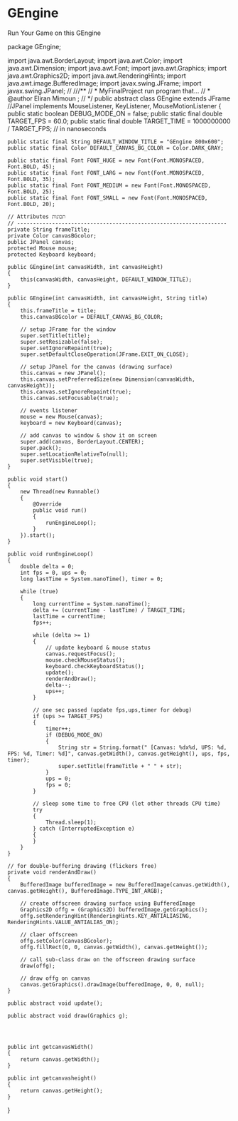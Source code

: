 # GEngine
Run Your Game on this GEngine


package GEngine;

import java.awt.BorderLayout;
import java.awt.Color;
import java.awt.Dimension;
import java.awt.Font;
import java.awt.Graphics;
import java.awt.Graphics2D;
import java.awt.RenderingHints;
import java.awt.image.BufferedImage;
import javax.swing.JFrame;
import javax.swing.JPanel;
//
///**
// * MyFinalProject run program that...
// * @author Eliran Mimoun ;
// */
public abstract class GEngine extends JFrame //JPanel implements MouseListener, KeyListener, MouseMotionListener
{
    public static boolean DEBUG_MODE_ON = false;
    public static final double TARGET_FPS = 60.0;
    public static final double TARGET_TIME = 1000000000 / TARGET_FPS; // in nanoseconds

    public static final String DEFAULT_WINDOW_TITLE = "GEngine 800x600";
    public static final Color DEFAULT_CANVAS_BG_COLOR = Color.DARK_GRAY;

    public static final Font FONT_HUGE = new Font(Font.MONOSPACED, Font.BOLD, 45);
    public static final Font FONT_LARG = new Font(Font.MONOSPACED, Font.BOLD, 35);
    public static final Font FONT_MEDIUM = new Font(Font.MONOSPACED, Font.BOLD, 25);
    public static final Font FONT_SMALL = new Font(Font.MONOSPACED, Font.BOLD, 20);

    // Attributes תכונות
    // ------------------------------------------------------------------
    private String frameTitle;
    private Color canvasBGcolor;
    public JPanel canvas;
    protected Mouse mouse;
    protected Keyboard keyboard;

    public GEngine(int canvasWidth, int canvasHeight)
    {
        this(canvasWidth, canvasHeight, DEFAULT_WINDOW_TITLE);
    }

    public GEngine(int canvasWidth, int canvasHeight, String title)
    {
        this.frameTitle = title;
        this.canvasBGcolor = DEFAULT_CANVAS_BG_COLOR;

        // setup JFrame for the window
        super.setTitle(title);
        super.setResizable(false);
        super.setIgnoreRepaint(true);
        super.setDefaultCloseOperation(JFrame.EXIT_ON_CLOSE);

        // setup JPanel for the canvas (drawing surface)
        this.canvas = new JPanel();
        this.canvas.setPreferredSize(new Dimension(canvasWidth, canvasHeight));
        this.canvas.setIgnoreRepaint(true);
        this.canvas.setFocusable(true);

        // events listener
        mouse = new Mouse(canvas);
        keyboard = new Keyboard(canvas);

        // add canvas to window & show it on screen
        super.add(canvas, BorderLayout.CENTER);
        super.pack();
        super.setLocationRelativeTo(null);
        super.setVisible(true);
    }

    public void start()
    {
        new Thread(new Runnable() 
        {
            @Override
            public void run() 
            {
                runEngineLoop();
            }
        }).start();
    }

    public void runEngineLoop()
    {
        double delta = 0;
        int fps = 0, ups = 0;
        long lastTime = System.nanoTime(), timer = 0;

        while (true)
        {
            long currentTime = System.nanoTime();
            delta += (currentTime - lastTime) / TARGET_TIME;
            lastTime = currentTime;
            fps++;

            while (delta >= 1)
            {    
                // update keyboard & mouse status
                canvas.requestFocus();
                mouse.checkMouseStatus();
                keyboard.checkKeyboardStatus();
                update();
                renderAndDraw();
                delta--;
                ups++;
            }

            // one sec passed (update fps,ups,timer for debug)
            if (ups >= TARGET_FPS)
            {
                timer++;
                if (DEBUG_MODE_ON)
                {
                    String str = String.format(" [Canvas: %dx%d, UPS: %d, FPS: %d, Timer: %d]", canvas.getWidth(), canvas.getHeight(), ups, fps, timer);
                    super.setTitle(frameTitle + " " + str);
                }
                ups = 0;
                fps = 0;
            }

            // sleep some time to free CPU (let other threads CPU time)
            try
            {
                Thread.sleep(1);
            } catch (InterruptedException e)
            {
            }
        }
    }

    // for double-buffering drawing (flickers free)
    private void renderAndDraw()
    {
        BufferedImage bufferedImage = new BufferedImage(canvas.getWidth(), canvas.getHeight(), BufferedImage.TYPE_INT_ARGB);

        // create offscreen drawing surface using BufferedImage
        Graphics2D offg = (Graphics2D) bufferedImage.getGraphics();
        offg.setRenderingHint(RenderingHints.KEY_ANTIALIASING, RenderingHints.VALUE_ANTIALIAS_ON);

        // claer offscreen
        offg.setColor(canvasBGcolor);
        offg.fillRect(0, 0, canvas.getWidth(), canvas.getHeight());

        // call sub-class draw on the offscreen drawing surface
        draw(offg);

        // draw offg on canvas
        canvas.getGraphics().drawImage(bufferedImage, 0, 0, null);
    }

    public abstract void update();

    public abstract void draw(Graphics g);
    
    
    

    public int getcanvasWidth()
    {
        return canvas.getWidth();
    }

    public int getcanvasheight()
    {
        return canvas.getHeight();
    }
}

